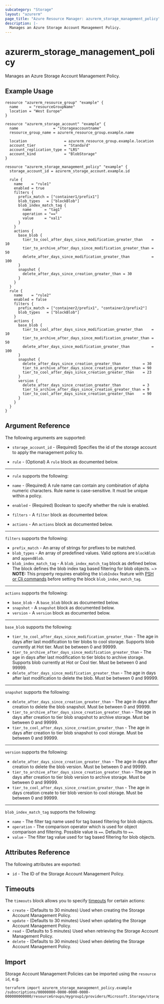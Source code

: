 ```yaml
---
subcategory: "Storage"
layout: "azurerm"
page_title: "Azure Resource Manager: azurerm_storage_management_policy"
description: |-
  Manages an Azure Storage Account Management Policy.
---
```


# azurerm_storage_management_policy

Manages an Azure Storage Account Management Policy.

## Example Usage

```hcl
resource "azurerm_resource_group" "example" {
  name     = "resourceGroupName"
  location = "West Europe"
}

resource "azurerm_storage_account" "example" {
  name                = "storageaccountname"
  resource_group_name = azurerm_resource_group.example.name

  location                 = azurerm_resource_group.example.location
  account_tier             = "Standard"
  account_replication_type = "LRS"
  account_kind             = "BlobStorage"
}

resource "azurerm_storage_management_policy" "example" {
  storage_account_id = azurerm_storage_account.example.id

  rule {
    name    = "rule1"
    enabled = true
    filters {
      prefix_match = ["container1/prefix1"]
      blob_types   = ["blockBlob"]
      blob_index_match_tag {
        name      = "tag1"
        operation = "=="
        value     = "val1"
      }
    }
    actions {
      base_blob {
        tier_to_cool_after_days_since_modification_greater_than    = 10
        tier_to_archive_after_days_since_modification_greater_than = 50
        delete_after_days_since_modification_greater_than          = 100
      }
      snapshot {
        delete_after_days_since_creation_greater_than = 30
      }
    }
  }
  rule {
    name    = "rule2"
    enabled = false
    filters {
      prefix_match = ["container2/prefix1", "container2/prefix2"]
      blob_types   = ["blockBlob"]
    }
    actions {
      base_blob {
        tier_to_cool_after_days_since_modification_greater_than    = 10
        tier_to_archive_after_days_since_modification_greater_than = 50
        delete_after_days_since_modification_greater_than          = 100
      }
      snapshot {
        delete_after_days_since_creation_greater_than          = 30
        tier_to_archive_after_days_since_creation_greater_than = 90
        tier_to_cool_after_days_since_creation_greater_than    = 23
      }
      version {
        delete_after_days_since_creation_greater_than          = 3
        tier_to_archive_after_days_since_creation_greater_than = 9
        tier_to_cool_after_days_since_creation_greater_than    = 90
      }
    }
  }
}
```

## Argument Reference

The following arguments are supported:

* `storage_account_id` - (Required) Specifies the id of the storage account to apply the management policy to.

* `rule` - (Optional) A `rule` block as documented below.

---

* `rule` supports the following:

* `name` - (Required) A rule name can contain any combination of alpha numeric characters. Rule name is case-sensitive. It must be unique within a policy.
* `enabled` - (Required)  Boolean to specify whether the rule is enabled.
* `filters` - A `filter` block as documented below.
* `actions` - An `actions` block as documented below.

---

`filters` supports the following:

* `prefix_match` - An array of strings for prefixes to be matched.
* `blob_types` - An array of predefined values. Valid options are `blockBlob` and `appendBlob`.
* `blob_index_match_tag` - A `blob_index_match_tag` block as defined below. The block defines the blob index tag based filtering for blob objects.
~> **NOTE:** This property requires enabling the `blobIndex` feature with [PSH or Cli commands](https://azure.microsoft.com/en-us/blog/manage-and-find-data-with-blob-index-for-azure-storage-now-in-preview/) before setting the block `blob_index_match_tag`. 
---

`actions` supports the following:

* `base_blob` - A `base_blob` block as documented below.
* `snapshot` - A `snapshot` block as documented below.
* `version` - A `version` block as documented below.

---

`base_blob` supports the following:

* `tier_to_cool_after_days_since_modification_greater_than` - The age in days after last modification to tier blobs to cool storage. Supports blob currently at Hot tier. Must be between 0 and 99999.
* `tier_to_archive_after_days_since_modification_greater_than` - The age in days after last modification to tier blobs to archive storage. Supports blob currently at Hot or Cool tier. Must be between 0 and 99999.
* `delete_after_days_since_modification_greater_than` - The age in days after last modification to delete the blob. Must be between 0 and 99999.

---

`snapshot` supports the following:

* `delete_after_days_since_creation_greater_than` - The age in days after creation to delete the blob snapshot. Must be between 0 and 99999.
* `tier_to_archive_after_days_since_creation_greater_than` - The age in days after creation to tier blob snapshot to archive storage. Must be between 0 and 99999.
* `tier_to_cool_after_days_since_creation_greater_than` - The age in days after creation to tier blob snapshot to cool storage. Must be between 0 and 99999.

---

`version` supports the following:

* `delete_after_days_since_creation_greater_than` - The age in days after creation to delete the blob version. Must be between 0 and 99999.
* `tier_to_archive_after_days_since_creation_greater_than` - The age in days after creation to tier blob version to archive storage. Must be between 0 and 99999.
* `tier_to_cool_after_days_since_creation_greater_than` - The age in days creation create to  tier blob version to cool storage. Must be between 0 and 99999.

---

`blob_index_match_tag` supports the following:

* `name` - The filter tag name used for tag based filtering for blob objects.
* `operation` - The comparison operator which is used for object comparison and filtering. Possible value is `==`. Defaults to `==`.
* `value` -  The filter tag value used for tag based filtering for blob objects.

## Attributes Reference

The following attributes are exported:

* `id` - The ID of the Storage Account Management Policy.

## Timeouts

The `timeouts` block allows you to specify [timeouts](https://www.terraform.io/docs/configuration/resources.html#timeouts) for certain actions:

* `create` - (Defaults to 30 minutes) Used when creating the Storage Account Management Policy.
* `update` - (Defaults to 30 minutes) Used when updating the Storage Account Management Policy.
* `read` - (Defaults to 5 minutes) Used when retrieving the Storage Account Management Policy.
* `delete` - (Defaults to 30 minutes) Used when deleting the Storage Account Management Policy.

## Import

Storage Account Management Policies can be imported using the `resource id`, e.g.

```shell
terraform import azurerm_storage_management_policy.example /subscriptions/00000000-0000-0000-0000-000000000000/resourceGroups/mygroup1/providers/Microsoft.Storage/storageAccounts/myaccountname/managementPolicies/default
```

